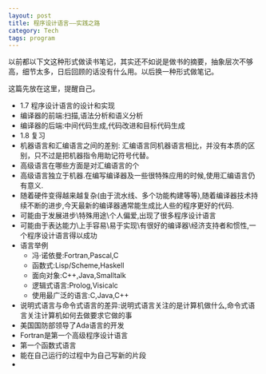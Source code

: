 ```yaml
--- 
layout: post 
title: 程序设计语言——实践之路 
category: Tech 
tags: program  
---
```

以前都以下文这种形式做读书笔记，其实还不如说是做书的摘要，抽象层次不够高，细节太多，日后回顾的话没有什么用。以后换一种形式做笔记。

这篇先放在这里，提醒自己。

- 1.7 程序设计语言的设计和实现
 - 编译器的前端:扫描,语法分析和语义分析
 - 编译器的后端:中间代码生成,代码改进和目标代码生成
- 1.8 复习
 - 机器语言和汇编语言之间的差别: 汇编语言同机器语言相比，并没有本质的区别，只不过是把机器指令用助记符号代替。
 - 高级语言在哪些方面是对汇编语言的个
 - 高级语言独立于机器.在编写编译器及一些很特殊应用的时候,使用汇编语言仍有意义.
 - 随着硬件变得越来越复杂(由于流水线、多个功能构建等等),随着编译器技术持续不断的进步,今天最新的编译器通常能生成比人些的程序更好的代码.
 - 可能由于发展进步\特殊用途\个人偏爱,出现了很多程序设计语言
 - 可能由于表达能力\上手容易\易于实现\有很好的编译器\经济支持者和惯性,一个程序设计语言得以成功
 - 语言举例  
     - 冯·诺依曼:Fortran,Pascal,C
     - 函数式:Lisp/Scheme,Haskell
     - 面向对象:C++,Java,Smalltalk
     - 逻辑式语言:Prolog,Visicalc
     - 使用最广泛的语言:C,Java,C++
 - 说明式语言与命令式语言的差异:说明式语言关注的是计算机做什么,命令式语言关注计算机如何去做要求它做的事
 - 美国国防部领导了Ada语言的开发
 - Fortran是第一个高级程序设计语言
 - 第一个函数式语言
 - 能在自己运行的过程中为自己写新的片段
 - 